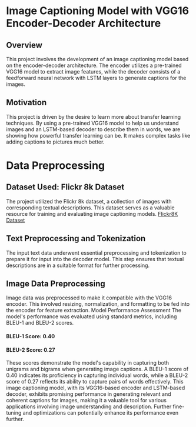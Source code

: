 # Image Captioning Model with VGG16 Encoder-Decoder Architecture
## Overview
This project involves the development of an image captioning model based on the encoder-decoder architecture. The encoder utilizes a pre-trained VGG16 model to extract image features, while the decoder consists of a feedforward neural network with LSTM layers to generate captions for the images.
## Motivation
This project is driven by the desire to learn more about transfer learning techniques. By using a pre-trained VGG16 model to help us understand images and an LSTM-based decoder to describe them in words, we are showing how powerful transfer learning can be. It makes complex tasks like adding captions to pictures much better. 
# Data Preprocessing
## Dataset Used: Flickr 8k Dataset
The project utilized the Flickr 8k dataset, a collection of images with corresponding textual descriptions. This dataset serves as a valuable resource for training and evaluating image captioning models. [Flickr8K Dataset](https://www.kaggle.com/datasets/adityajn105/flickr8k)
## Text Preprocessing and Tokenization
The input text data underwent essential preprocessing and tokenization to prepare it for input into the decoder model. This step ensures that textual descriptions are in a suitable format for further processing.
## Image Data Preprocessing
Image data was preprocessed to make it compatible with the VGG16 encoder. This involved resizing, normalization, and formatting to be fed into the encoder for feature extraction.
Model Performance Assessment
The model's performance was evaluated using standard metrics, including BLEU-1 and BLEU-2 scores.
#### BLEU-1 Score: 0.40
#### BLEU-2 Score: 0.27
These scores demonstrate the model's capability in capturing both unigrams and bigrams when generating image captions. A BLEU-1 score of 0.40 indicates its proficiency in capturing individual words, while a BLEU-2 score of 0.27 reflects its ability to capture pairs of words effectively.
This image captioning model, with its VGG16-based encoder and LSTM-based decoder, exhibits promising performance in generating relevant and coherent captions for images, making it a valuable tool for various applications involving image understanding and description. Further fine-tuning and optimizations can potentially enhance its performance even further.
